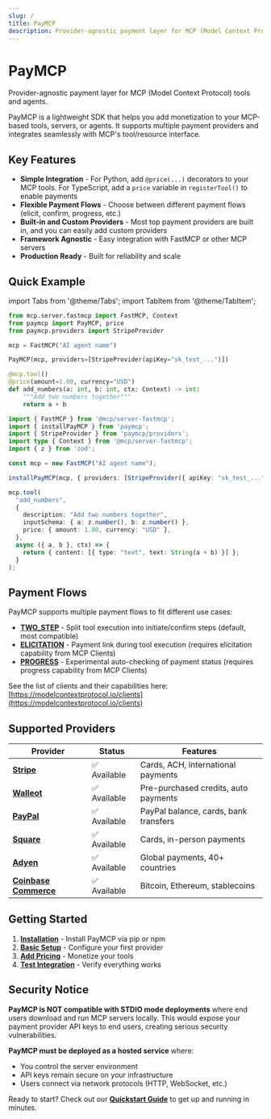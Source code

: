 ```yaml
---
slug: /
title: PayMCP
description: Provider-agnostic payment layer for MCP (Model Context Protocol) tools and agents
---
```


# PayMCP

Provider-agnostic payment layer for MCP (Model Context Protocol) tools and agents.

PayMCP is a lightweight SDK that helps you add monetization to your MCP-based tools, servers, or agents. It supports multiple payment providers and integrates seamlessly with MCP's tool/resource interface.

## Key Features

- **Simple Integration** - For Python, add `@price(...)` decorators to your MCP tools. For TypeScript, add a `price` variable in `registerTool()` to enable payments
- **Flexible Payment Flows** - Choose between different payment flows (elicit, confirm, progress, etc.)
- **Built-in and Custom Providers** - Most top payment providers are built in, and you can easily add custom providers
- **Framework Agnostic** - Easy integration with FastMCP or other MCP servers
- **Production Ready** - Built for reliability and scale

## Quick Example

import Tabs from '@theme/Tabs';
import TabItem from '@theme/TabItem';

<Tabs>
<TabItem value="python" label="Python">

```python
from mcp.server.fastmcp import FastMCP, Context
from paymcp import PayMCP, price
from paymcp.providers import StripeProvider

mcp = FastMCP("AI agent name")

PayMCP(mcp, providers=[StripeProvider(apiKey="sk_test_...")])

@mcp.tool()
@price(amount=1.00, currency="USD")
def add_numbers(a: int, b: int, ctx: Context) -> int:
    """Add two numbers together"""
    return a + b
```

</TabItem>
<TabItem value="typescript" label="TypeScript">

```typescript
import { FastMCP } from '@mcp/server-fastmcp';
import { installPayMCP } from 'paymcp';
import { StripeProvider } from 'paymcp/providers';
import type { Context } from '@mcp/server-fastmcp';
import { z } from 'zod';

const mcp = new FastMCP("AI agent name");

installPayMCP(mcp, { providers: [StripeProvider({ apiKey: "sk_test_..." })] });

mcp.tool(
  "add_numbers",
  {
    description: "Add two numbers together",
    inputSchema: { a: z.number(), b: z.number() },
    price: { amount: 1.00, currency: "USD" },
  },
  async ({ a, b }, ctx) => {
    return { content: [{ type: "text", text: String(a + b) }] };
  }
);
```

</TabItem>
</Tabs>

## Payment Flows

PayMCP supports multiple payment flows to fit different use cases:

- **[TWO_STEP](./concepts-and-flows#two_step-flow)** - Split tool execution into initiate/confirm steps (default, most compatible)
- **[ELICITATION](./concepts-and-flows#elicitation-flow)** - Payment link during tool execution (requires elicitation capability from MCP Clients)
- **[PROGRESS](./concepts-and-flows#progress-flow)** - Experimental auto-checking of payment status (requires progress capability from MCP Clients)

See the list of clients and their capabilities here: [https://modelcontextprotocol.io/clients](https://modelcontextprotocol.io/clients)

## Supported Providers

| Provider | Status | Features |
|----------|--------|----------|
| **[Stripe](./providers/stripe)** | ✅ Available | Cards, ACH, international payments |
| **[Walleot](./providers/walleot)** | ✅ Available | Pre-purchased credits, auto payments |
| **[PayPal](./providers/paypal)** | ✅ Available | PayPal balance, cards, bank transfers |
| **[Square](./providers/square)** | ✅ Available | Cards, in-person payments |
| **[Adyen](./providers/adyen)** | ✅ Available | Global payments, 40+ countries |
| **[Coinbase Commerce](./providers/coinbase)** | ✅ Available | Bitcoin, Ethereum, stablecoins |

## Getting Started

1. **[Installation](./quickstart#installation)** - Install PayMCP via pip or npm
2. **[Basic Setup](./quickstart#basic-setup)** - Configure your first provider
3. **[Add Pricing](./quickstart#adding-pricing)** - Monetize your tools
4. **[Test Integration](./quickstart#testing-your-integration)** - Verify everything works


## Security Notice

**PayMCP is NOT compatible with STDIO mode deployments** where end users download and run MCP servers locally. This would expose your payment provider API keys to end users, creating serious security vulnerabilities.

**PayMCP must be deployed as a hosted service** where:
- You control the server environment
- API keys remain secure on your infrastructure  
- Users connect via network protocols (HTTP, WebSocket, etc.)

Ready to start? Check out our **[Quickstart Guide](./quickstart)** to get up and running in minutes.
